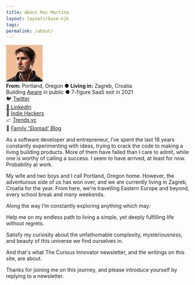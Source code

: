 ```yaml
---
title: About Mac Martine
layout: layouts/base.njk
tags: 
permalink: /about/
---
```


<div class="inline-block w-full">
	<img src='/img/profile-image.jpg' class="float-left rounded-lg mr-8" />
	<div class="mb-4">
		<div class="my-4"><b>From:</b> Portland, Oregon ● <b>Living in:</b> Zagreb, Croatia</div>
		<div class="mb-4 w-full">Building <a href='https://www.useaware.co' target='_blank'>Aware</a> in public ● 7-figure SaaS exit in 2021</div>
	</div>
</div>

<div class="my-8 lg:flex lg:justify-between">
	<div><span>🐦 </span><a href='https://www.twitter.com/saasmakermac' target='_blank'>Twitter</div>
	<div><span>💼 </span><a href='https://www.linkedin.com/in/macmartine' target=_blank'>LinkedIn</a></div>
	<div><span>🔨 </span><a href='https://www.indiehackers.com/macmartine' target='_blank'>Indie Hackers</a></div>
	<div><span>📈 </span><a href='https://pro.trends.vc/u/a973a1eb?' target='_blank'>Trends.vc</a></div>
	<div><span>🚀 </span><a href='https://martinesabroad.tumblr.com/' target='_blank'>Family 'Slomad' Blog</a></div>
</div>

As a software developer and entrepreneur, I’ve spent the last 18 years constantly experimenting with ideas, trying to crack the code to making a living building products. More of them have failed than I care to admit, while one is worthy of calling a success. I seem to have arrived, at least for now. Probability at work.

My wife and two boys and I call Portland, Oregon home. However, the adventurous side of us has won over, and we are currently living in Zagreb, Croatia for the year. From here, we're travelling Eastern Europe and beyond, every school break and many weekends.

Along the way I’m constantly exploring anything which may:

Help me on my endless path to living a simple, yet deeply fulfilling life without regrets.

Satisfy my curiosity about the unfathomable complexity, mysteriousness, and beauty of this universe we find ourselves in.

And that's what The Curious Innovator newsletter, and the writings on this site, are about.

Thanks for joining me on this journey, and please introduce yourself by replying to a newsletter.


